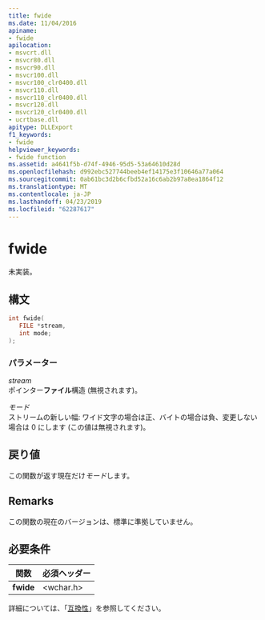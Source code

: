 ```yaml
---
title: fwide
ms.date: 11/04/2016
apiname:
- fwide
apilocation:
- msvcrt.dll
- msvcr80.dll
- msvcr90.dll
- msvcr100.dll
- msvcr100_clr0400.dll
- msvcr110.dll
- msvcr110_clr0400.dll
- msvcr120.dll
- msvcr120_clr0400.dll
- ucrtbase.dll
apitype: DLLExport
f1_keywords:
- fwide
helpviewer_keywords:
- fwide function
ms.assetid: a4641f5b-d74f-4946-95d5-53a64610d28d
ms.openlocfilehash: d992ebc527744beeb4ef14175e3f10646a77a064
ms.sourcegitcommit: 0ab61bc3d2b6cfbd52a16c6ab2b97a8ea1864f12
ms.translationtype: MT
ms.contentlocale: ja-JP
ms.lasthandoff: 04/23/2019
ms.locfileid: "62287617"
---
```

# <a name="fwide"></a>fwide

未実装。

## <a name="syntax"></a>構文

```C
int fwide(
   FILE *stream,
   int mode;
);
```

### <a name="parameters"></a>パラメーター

*stream*<br/>
ポインター**ファイル**構造 (無視されます)。

*モード*<br/>
ストリームの新しい幅: ワイド文字の場合は正、バイトの場合は負、変更しない場合は 0 にします  (この値は無視されます)。

## <a name="return-value"></a>戻り値

この関数が返す現在だけ*モード*します。

## <a name="remarks"></a>Remarks

この関数の現在のバージョンは、標準に準拠していません。

## <a name="requirements"></a>必要条件

|関数|必須ヘッダー|
|--------------|---------------------|
|**fwide**|\<wchar.h>|

詳細については、「[互換性](../../c-runtime-library/compatibility.md)」を参照してください。